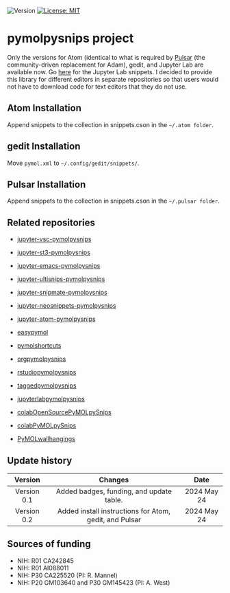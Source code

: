 ![Version](https://img.shields.io/static/v1?label=pymolpysnips&message=0.2&color=brightcolor)
[![License: MIT](https://img.shields.io/badge/License-MIT-blue.svg)](https://opensource.org/licenses/MIT)


# pymolpysnips project

Only the versions for Atom (identical to what is required by [Pulsar](https://pulsar-edit.dev/docs/launch-manual/sections/using-pulsar/sections/snippets.html#creating-your-own-snippets) (the community-driven replacement for Adam), gedit, and Jupyter Lab are available now. Go [here](https://github.com/MooersLab/jupyterlabpymolpysnips) for the Jupyter Lab snippets.
I decided to provide this library for different editors in separate repositories so that users would not have to download code for text editors that they do not use.

## Atom Installation
Append snippets to the collection in snippets.cson in the `~/.atom folder`.

## gedit Installation
Move `pymol.xml` to `~/.config/gedit/snippets/`.

## Pulsar Installation
Append snippets to the collection in snippets.cson in the `~/.pulsar folder`.




## Related repositories

- [jupyter-vsc-pymolpysnips](https://github.com/MooersLab/jupyter-vsc-pymolpysnips)
- [jupyter-st3-pymolpysnips](https://github.com/MooersLab/jupyter-st3-pymolpysnips)
- [jupyter-emacs-pymolpysnips](https://github.com/MooersLab/jupyter-emacs-pymolpysnips)
- [jupyter-ultisnips-pymolpysnips](https://github.com/MooersLab/jupyter-ultisnips-pymolpysnips)
- [jupyter-snipmate-pymolpysnips](https://github.com/MooersLab/jupyter-snipmate-pymolpysnips)
- [jupyter-neosnippets-pymolpysnips](https://github.com/MooersLab/jupyter-neosnippets-pymolpysnips)
- [jupyter-atom-pymolpysnips](https://github.com/MooersLab/jupyter-atom-pymolpysnips)


- [easypymol](https://github.com/MooersLab/EasyPyMOL/edit/master/README.md)
- [pymolshortcuts](https://github.com/MooersLab/pymolshortcuts)
- [orgpymolpysnips](https://github.com/MooersLab/orgpymolpysnips)
- [rstudiopymolpysnips](https://github.com/MooersLab/rstudiopymolpysnips)
- [taggedpymolpysnips](https://github.com/MooersLab/taggedpymolpysnips)
- [jupyterlabpymolpysnips](https://github.com/MooersLab/jupyterlabpymolpysnips)
- [colabOpenSourcePyMOLpySnips](https://github.com/MooersLab/colabOpenSourcePyMOLpySnips)
- [colabPyMOLpySnips](https://github.com/MooersLab/colabPyMOLpySnips)
- [PyMOLwallhangings](https://github.com/MooersLab/PyMOLwallhangings)

## Update history

|Version      | Changes                                                                                                                                    | Date                 |
|:-----------:|:------------------------------------------------------------------------------------------------------------------------------------------:|:--------------------:|
| Version 0.1 |   Added badges, funding, and update table.                                                                                                 | 2024 May 24         |
| Version 0.2 |   Added install instructions for Atom, gedit, and Pulsar                                                                                   | 2024 May 24         |


## Sources of funding

- NIH: R01 CA242845
- NIH: R01 AI088011
- NIH: P30 CA225520 (PI: R. Mannel)
- NIH: P20 GM103640 and P30 GM145423 (PI: A. West)
